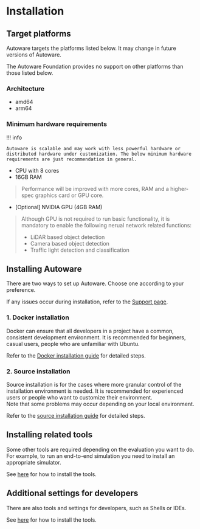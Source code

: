 # Installation

## Target platforms

Autoware targets the platforms listed below. It may change in future versions of Autoware.

The Autoware Foundation provides no support on other platforms than those listed below.

### Architecture

- amd64
- arm64

### Minimum hardware requirements

!!! info

    Autoware is scalable and may work with less powerful hardware or distributed hardware under customization. The below minimum hardware requirements are just recommendation in general.   

- CPU with 8 cores
- 16GB RAM
> Performance will be improved with more cores, RAM and a higher-spec graphics card or GPU core.

- [Optional] NVIDIA GPU (4GB RAM)
> Although GPU is not required to run basic functionality, it is mandatory to enable the following nerual network related functions:
> - LiDAR based object detection
> - Camera based object detection
> - Traffic light detection and classification

## Installing Autoware

There are two ways to set up Autoware. Choose one according to your preference.

If any issues occur during installation, refer to the [Support page](https://autowarefoundation.github.io/autoware-documentation/main/support).

### 1. Docker installation

Docker can ensure that all developers in a project have a common, consistent development environment.
It is recommended for beginners, casual users, people who are unfamiliar with Ubuntu.

Refer to the [Docker installation guide](autoware/docker-installation.md) for detailed steps.

### 2. Source installation

Source installation is for the cases where more granular control of the installation environment is needed.
It is recommended for experienced users or people who want to customize their environment.  
Note that some problems may occur depending on your local environment.

Refer to the [source installation guide](autoware/source-installation.md) for detailed steps.

## Installing related tools

Some other tools are required depending on the evaluation you want to do.
For example, to run an end-to-end simulation you need to install an appropriate simulator.

See [here](related-tools) for how to install the tools.

## Additional settings for developers

There are also tools and settings for developers, such as Shells or IDEs.

See [here](additional-settings-for-developers) for how to install the tools.
